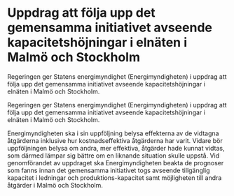 # Uppdrag att följa upp det gemensamma initiativet avseende kapacitetshöjningar i elnäten i Malmö och Stockholm

Regeringen ger Statens energimyndighet (Energimyndigheten) i uppdrag att följa upp det gemensamma initiativet avseende kapacitetshöjningar i elnäten i Malmö och Stockholm.

Regeringen ger Statens energimyndighet (Energimyndigheten) i uppdrag att följa upp det gemensamma initiativet avseende kapacitetshöjningar i elnäten i Malmö och Stockholm.

Energimyndigheten ska i sin uppföljning belysa effekterna av de vidtagna åtgärderna inklusive hur kostnadseffektiva åtgärderna har varit. Vidare bör uppföljningen belysa om andra, mer effektiva, åtgärder hade kunnat vidtas, som därmed lämpar sig bättre om en liknande situation skulle uppstå. Vid genomförandet av uppdraget ska Energimyndigheten beakta de prognoser som fanns innan det gemensamma initiativet togs avseende tillgänglig kapacitet i ledningar och produktions-kapacitet samt möjligheten till andra åtgärder i Malmö och Stockholm.
